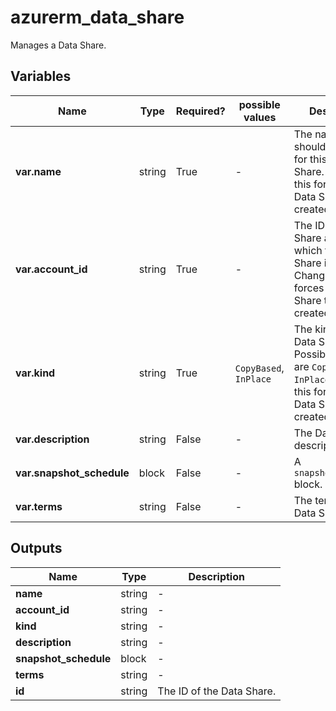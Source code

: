 # azurerm_data_share

Manages a Data Share.

## Variables

| Name | Type | Required? |  possible values |  Description |
| ---- | ---- | --------- |  ----------- | ----------- |
| **var.name** | string | True | -  |  The name which should be used for this Data Share. Changing this forces a new Data Share to be created. | 
| **var.account_id** | string | True | -  |  The ID of the Data Share account in which the Data Share is created. Changing this forces a new Data Share to be created. | 
| **var.kind** | string | True | `CopyBased`, `InPlace`  |  The kind of the Data Share. Possible values are `CopyBased` and `InPlace`. Changing this forces a new Data Share to be created. | 
| **var.description** | string | False | -  |  The Data Share's description. | 
| **var.snapshot_schedule** | block | False | -  |  A `snapshot_schedule` block. | 
| **var.terms** | string | False | -  |  The terms of the Data Share. | 



## Outputs

| Name | Type | Description |
| ---- | ---- | --------- | 
| **name** | string  | - | 
| **account_id** | string  | - | 
| **kind** | string  | - | 
| **description** | string  | - | 
| **snapshot_schedule** | block  | - | 
| **terms** | string  | - | 
| **id** | string  | The ID of the Data Share. | 